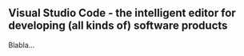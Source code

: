 Visual Studio Code - the intelligent editor for developing (all kinds of) software products
---

Blabla...